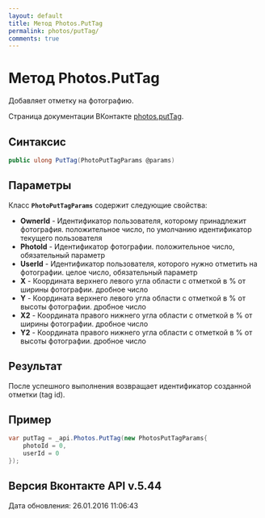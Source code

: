 ```yaml
---
layout: default
title: Метод Photos.PutTag
permalink: photos/putTag/
comments: true
---
```

# Метод Photos.PutTag
Добавляет отметку на фотографию.

Страница документации ВКонтакте [photos.putTag](https://vk.com/dev/photos.putTag).

## Синтаксис
``` csharp
public ulong PutTag(PhotoPutTagParams @params)
```

## Параметры
Класс **`PhotoPutTagParams`** содержит следующие свойства:

+ **OwnerId** - Идентификатор пользователя, которому принадлежит фотография. положительное число, по умолчанию идентификатор текущего пользователя
+ **PhotoId** - Идентификатор фотографии. положительное число, обязательный параметр
+ **UserId** - Идентификатор пользователя, которого нужно отметить на фотографии. целое число, обязательный параметр
+ **X** - Координата верхнего левого угла области с отметкой в % от ширины фотографии. дробное число
+ **Y** - Координата верхнего левого угла области с отметкой в % от высоты фотографии. дробное число
+ **X2** - Координата правого нижнего угла области с отметкой в % от ширины фотографии. дробное число
+ **Y2** - Координата правого нижнего угла области с отметкой в % от высоты фотографии. дробное число

## Результат
После успешного выполнения возвращает идентификатор созданной отметки (tag id).

## Пример
``` csharp
var putTag = _api.Photos.PutTag(new PhotosPutTagParams{
	photoId = 0,
	userId = 0
});
```

## Версия Вконтакте API v.5.44
Дата обновления: 26.01.2016 11:06:43
